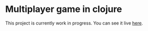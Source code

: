 # Multiplayer game in clojure

This project is currently work in progress.
You can see it live [here](http://vibhavs.com/bar/cljgame.html).